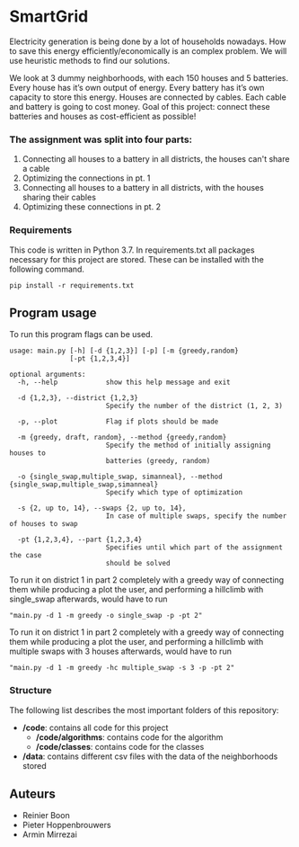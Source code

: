 # SmartGrid

Electricity generation is being done by a lot of households nowadays. How to save this energy efficiently/economically is an complex problem. We will use heuristic methods to find our solutions. 
 
We look at 3 dummy neighborhoods, with each 150 houses and 5 batteries. Every house has it’s own output of energy. Every battery has it’s own capacity to store this energy. Houses are connected by cables. Each cable and battery is going to cost money. Goal of this project: connect these batteries and houses as cost-efficient as possible!

### The assignment was split into four parts:
1. Connecting all houses to a battery in all districts, the houses can't share a cable
2. Optimizing the connections in pt. 1
3. Connecting all houses to a battery in all districts, with the houses sharing their cables
4. Optimizing these connections in pt. 2


### Requirements

This code is written in Python 3.7. In requirements.txt all packages necessary for this project are stored. These can be installed with the following command.

```
pip install -r requirements.txt
```

## Program usage
To run this program flags can be used.

    usage: main.py [-h] [-d {1,2,3}] [-p] [-m {greedy,random}
                   [-pt {1,2,3,4}]

    optional arguments:
      -h, --help            show this help message and exit

      -d {1,2,3}, --district {1,2,3}
                            Specify the number of the district (1, 2, 3)

      -p, --plot            Flag if plots should be made

      -m {greedy, draft, random}, --method {greedy,random}
                            Specify the method of initially assigning houses to
                            batteries (greedy, random)

      -o {single_swap,multiple_swap, simanneal}, --method {single_swap,multiple_swap,simanneal}
                            Specify which type of optimization

      -s {2, up to, 14}, --swaps {2, up to, 14},
                            In case of multiple swaps, specify the number of houses to swap    

      -pt {1,2,3,4}, --part {1,2,3,4}
                            Specifies until which part of the assignment the case
                            should be solved


To run it on district 1 in part 2 completely with a greedy way of connecting them while producing a plot the user, and performing a hillclimb with single_swap afterwards, would have to run

    "main.py -d 1 -m greedy -o single_swap -p -pt 2"

To run it on district 1 in part 2 completely with a greedy way of connecting them while producing a plot the user, and performing a hillclimb with multiple swaps with 3 houses afterwards, would have to run

    "main.py -d 1 -m greedy -hc multiple_swap -s 3 -p -pt 2"

### Structure

The following list describes the most important folders of this repository:

- **/code**: contains all code for this project
  - **/code/algorithms**: contains code for the algorithm
  - **/code/classes**: contains code for the classes
- **/data**: contains different csv files with the data of the neighborhoods stored

## Auteurs
- Reinier Boon
- Pieter Hoppenbrouwers
- Armin Mirrezai